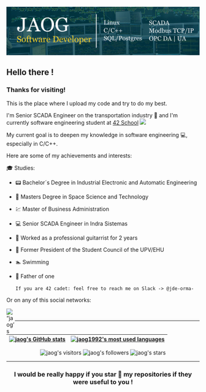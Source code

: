 [![Linkedin front page image](img/jaog_linkedin.jpg)](https://www.linkedin.com/in/jon-ander-de-ormaetxea-garaizar/)

## Hello there ! 

### Thanks for visiting! 

This is the place where I upload my code and try to do my best.

I'm Senior SCADA Engineer on the transportation industry 🚧 and I'm currently software engineering student at [42 School](https://www.42urduliz.com/) <img src="https://raw.githubusercontent.com/jaog1992/jaog1992/main/img/42.ico" width="30px">

My current goal is to deepen my knowledge in software engineering 💻, especially in C/C++.

Here are some of my achievements and interests:

🎓 Studies:
  * 📟  Bachelor´s Degree in Industrial Electronic and Automatic Engineering
  * 🚀  Masters Degree in Space Science and Technology
  * 💹  Master of Business Administration
* 💻  Senior SCADA Engineer in Indra Sistemas
* 🎸  Worked as a professional guitarrist for 2 years
* 📜  Former President of the Student Council of the UPV/EHU
* 🏊  Swimming
* 👶  Father of one

	` If you are 42 cadet: feel free to reach me on Slack -> @jde-orma- `
	
Or on any of this social networks:

<a href="https://www.linkedin.com/in/jon-ander-de-ormaetxea-garaizar/">
  <img align="left" alt=“jaog’s LinkedIN" width="22px" src="https://raw.githubusercontent.com/peterthehan/peterthehan/master/assets/linkedin.svg" />
</a>
<br />

---

| [![jaog's GitHub stats](https://github-readme-stats.vercel.app/api?username=jaog1992&count_private=true&show_icons=true&hide=issues&hide_border=true&theme=prussian)](https://github.com/jaog1992?tab=repositories) | [![jaog1992's most used languages](https://github-readme-stats.vercel.app/api/top-langs/?username=jaog1992&layout=compact&hide_border=true&theme=prussian)](https://github.com/jaog1992?tab=repositories) |
|:-:|:-:|

<p align="center">
<img alt="jaog's visitors" src="https://komarev.com/ghpvc/?username=jaog1992&color=blue&style=flat&label=visitors" />
<img alt="jaog's followers" src="https://img.shields.io/github/followers/jaog1992?color=blue" />
<img alt="jaog's stars" src="https://img.shields.io/github/stars/jaog1992?color=blue" />
</p>
	
---

<h3 align="center">
	I would be really happy if you star 🌟 my repositories if they were useful to you !
</h3>